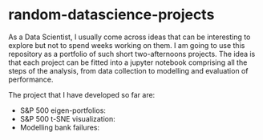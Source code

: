 # random-datascience-projects

As a Data Scientist, I usually come across ideas that can be interesting to explore but not to spend weeks working on them. I am going to use this repository as a portfolio of such short two-afternoons projects. The idea is that each project can be fitted into a jupyter notebook comprising all the steps of the analysis, from data collection to modelling and evaluation of performance.

The project that I have developed so far are:
* S&P 500 eigen-portfolios:
* S&P 500 t-SNE visualization:
* Modelling bank failures: